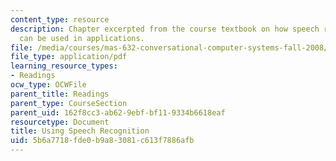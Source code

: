 ```yaml
---
content_type: resource
description: Chapter excerpted from the course textbook on how speech recognition
  can be used in applications.
file: /media/courses/mas-632-conversational-computer-systems-fall-2008/5b6a7718fde0b9a83081c613f7886afb_shmandt_txt_ch8.pdf
file_type: application/pdf
learning_resource_types:
- Readings
ocw_type: OCWFile
parent_title: Readings
parent_type: CourseSection
parent_uid: 162f8cc3-ab62-9ebf-bf11-9334b6618eaf
resourcetype: Document
title: Using Speech Recognition
uid: 5b6a7718-fde0-b9a8-3081-c613f7886afb
---
```

